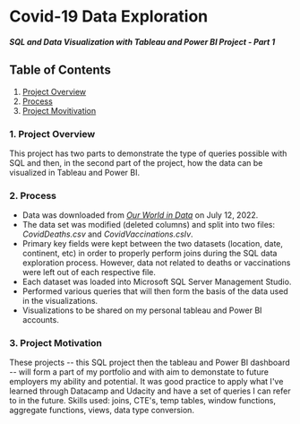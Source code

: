# Covid-19 Data Exploration
#### _SQL and Data Visualization with Tableau and Power BI Project - Part 1_
## Table of Contents

1. [Project Overview](#project)
2. [Process](#process)
3. [Project Movitivation](#motivation)

### 1. Project Overview<a id="project"></a>
This project has two parts to demonstrate the type of queries possible with SQL and then, in the second part of the project, how the data can be visualized in Tableau and Power BI. 

### 2. Process<a id="process"></a>
- Data was downloaded from [_Our World in Data_](https://ourworldindata.org/covid-deaths) on July 12, 2022. 
- The data set was modified (deleted columns) and split into two files: _CovidDeaths.csv_ and _CovidVaccinations.csIv_. 
- Primary key fields were kept between the two datasets (location, date, continent, etc) in order to properly perform joins during the SQL data exploration process. However, data not related to deaths or vaccinations were left out of each respective file. 
- Each dataset was loaded into Microsoft SQL Server Management Studio.
- Performed various queries that will then form the basis of the data used in the visualizations.
- Visualizations to be shared on my personal tableau and Power BI accounts. 

### 3. Project Motivation<a id="motivation"></a>
These projects -- this SQL project then the tableau and Power BI dashboard -- will form a part of my portfolio and with aim to demonstate to future employers my ability and potential. It was good practice to apply what I've learned through Datacamp and Udacity and have a set of queries I can refer to in the future. Skills used: joins, CTE's, temp tables, window functions, aggregate functions, views, data type conversion.
